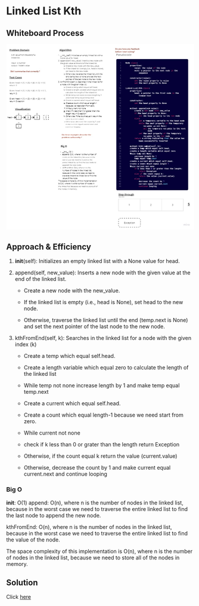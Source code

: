 # Linked List Kth

## Whiteboard Process
![WhiteboardWorkflow01](../img/Whiteboard%20Linked%20List%20Kth.jpg)

## Approach & Efficiency

1. __init__(self): Initializes an empty linked list with a None value for head.

2. append(self, new_value): Inserts a new node with the given value at the end of the linked list.

    * Create a new node with the new_value.

    * If the linked list is empty (i.e., head is None), set head to the new node.
    * Otherwise, traverse the linked list until the end (temp.next is None) and set the next pointer of the last node to the new node.

3. kthFromEnd(self, k): Searches in the linked list for a node with the given index (k)
    * Create a temp which equal self.head.
    * Create a length variable which equal zero to calculate the length of the linked list

    * While temp not none increase length by 1 and make temp equal temp.next

    * Create a current which equal self.head.
    * Create a count which equal length-1 because we need start from zero.

    * While current not none
    * check if k less than 0 or grater than the length return Exception
    * Otherwise, if the count equal k return the value (current.value)
    * Otherwise, decrease the count by 1 and make current equal current.next and continue looping
    
### Big O
__init__: O(1)
append: O(n), where n is the number of nodes in the linked list, because in the worst case we need to traverse the entire linked list to find the last node to append the new node.

kthFromEnd: O(n), where n is the number of nodes in the linked list, because in the worst case we need to traverse the entire linked list to find the value of the node.

The space complexity of this implementation is O(n), where n is the number of nodes in the linked list, because we need to store all of the nodes in memory.

## Solution

Click [here](./linked-list-kth.py)